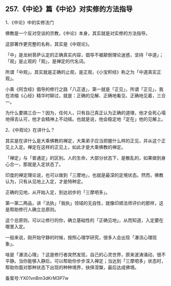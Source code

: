 ## 257.《中论》篇《中论》对实修的方法指导
1、《中论》中的实修法门


佛教是一个反对空谈的宗教，《中论》本身，其实就是对实修的方法指导。


这部著作更完整的名称，其实是《中观论》。


「中」是龙树菩萨认定的正确真实内容，倡导不被颠倒理论迷惑，坚持「中道」；「观」是止观的「观」，是禅定的代名词。


所谓「中观」，其实就是正确的止观，是正观，《小宝积经》称之为「中道真实正观」。


小乘《阿含经》倡导的修行之路「八正道」，第一就是「正见」，所谓「正见」，我在浓缩《心经》精华时聊过，就是：正确的见解、正确地看见、正确地见着，三合一。


为什么要搞三合一？因为，任何人，只有自己真正认为正确的道理，他才会死心塌地得去认可，他才会精神上不动摇。也就是说，他会稳定地「定在」他的见解上。


2、《中观论》在讲什么？


其实是在讲什么是大乘佛教的禅定，大乘弟子应当把握什么样的正见，并从这个正见上入定。禅定在这样的正见上，如此才是大乘佛教的禅定。


「禅定」与「普通定」的区别。人的生命，大部分状态下，是散乱的，如果做到身心合一，那就是入定状态了。


印度的禅定理论说，也可以做到「三摩地」，也就是最深的定境状态。然而，佛教认为，只有从见地上入定，才是特种定。


正确的见地，从开始入定，到达初步的「三摩呬多」。


第一第二两品，讲「法执」「我执」领域的无自性，就像印顺法师评价的那样，这是帮助修行人确立总原则。


这个总原则，可以让修行的你，确立基础性的「正确见地」，从而知道，入定要在哪里入定。


一般来说，刚开始守静的时候，按照心理学研究，很多人会出现「瀑流心理现象」。


啥是「瀑流心理」？这是修行者突然发现，自己的心灵世界，原来波涛涌动，很不平静。当你能够入静后，可以帮助你步步深入禅定；当达到「三摩呬多」状态时，帮助你面对那种状态下出现的种种境界，抉择涅槃，最后达成佛境。


备案号:YX01vnBm3dKrM3P7w


